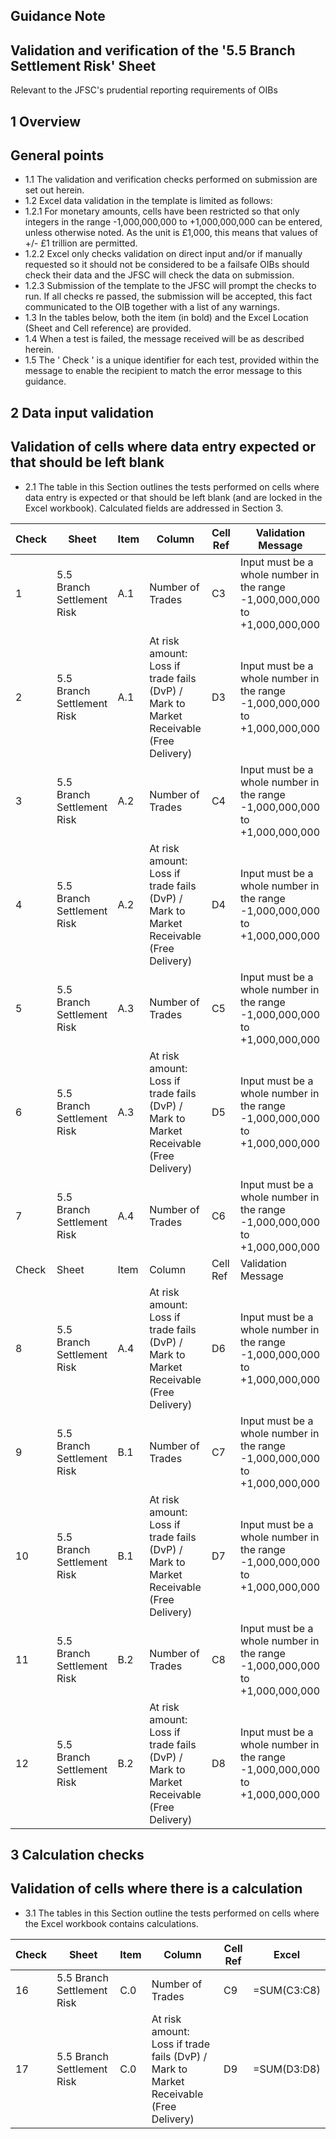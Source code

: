 
## Guidance Note

## Validation and verification of the '5.5 Branch Settlement Risk' Sheet

Relevant to the JFSC's prudential reporting requirements of OIBs

## 1 Overview

## General points

- 1.1 The validation and verification checks performed on submission are set out herein.
- 1.2 Excel data validation in the template is limited as follows:
- 1.2.1 For monetary amounts, cells have been restricted so that only integers in the range -1,000,000,000 to +1,000,000,000 can be entered, unless otherwise noted. As the unit is £1,000, this means that values of +/- £1 trillion are permitted.
- 1.2.2 Excel only checks validation on direct input and/or if manually requested so it should not be considered to be a failsafe OIBs should check their data and the JFSC will check the data on submission.
- 1.2.3 Submission of the template to the JFSC will prompt the checks to run. If all checks re passed, the submission will be accepted, this fact communicated to the OIB together with a list of any warnings.
- 1.3 In the tables below, both the item (in bold) and the Excel Location (Sheet and Cell reference) are provided.
- 1.4 When a test is failed, the message received will be as described herein.
- 1.5 The ' Check ' is a unique identifier for each test, provided within the message to enable the recipient to match the error message to this guidance.

## 2 Data input validation

## Validation of cells where data entry expected or that should be left blank

- 2.1 The table in this Section outlines the tests performed on cells where data entry is expected or that should be left blank (and are locked in the Excel workbook). Calculated fields are addressed in Section 3.

|   Check | Sheet                       | Item   | Column                                                                                  | Cell  Ref   | Validation Message                                                          |
|---------|-----------------------------|--------|-----------------------------------------------------------------------------------------|-------------|-----------------------------------------------------------------------------|
|       1 | 5.5 Branch  Settlement Risk | A.1    | Number of Trades                                                                        | C3          | Input must be a whole number in the range -1,000,000,000 to  +1,000,000,000 |
|       2 | 5.5 Branch  Settlement Risk | A.1    | At risk amount: Loss if trade  fails (DvP) / Mark to Market  Receivable (Free Delivery) | D3          | Input must be a whole number in the range -1,000,000,000 to  +1,000,000,000 |
|       3 | 5.5 Branch  Settlement Risk | A.2    | Number of Trades                                                                        | C4          | Input must be a whole number in the range -1,000,000,000 to  +1,000,000,000 |
|       4 | 5.5 Branch  Settlement Risk | A.2    | At risk amount: Loss if trade  fails (DvP) / Mark to Market  Receivable (Free Delivery) | D4          | Input must be a whole number in the range -1,000,000,000 to  +1,000,000,000 |
|       5 | 5.5 Branch  Settlement Risk | A.3    | Number of Trades                                                                        | C5          | Input must be a whole number in the range -1,000,000,000 to  +1,000,000,000 |
|       6 | 5.5 Branch  Settlement Risk | A.3    | At risk amount: Loss if trade  fails (DvP) / Mark to Market  Receivable (Free Delivery) | D5          | Input must be a whole number in the range -1,000,000,000 to  +1,000,000,000 |
|       7 | 5.5 Branch  Settlement Risk | A.4    | Number of Trades                                                                        | C6          | Input must be a whole number in the range -1,000,000,000 to  +1,000,000,000 |
|   Check | Sheet                       | Item   | Column                                                                                  | Cell  Ref   | Validation Message                                                          |
|       8 | 5.5 Branch  Settlement Risk | A.4    | At risk amount: Loss if trade  fails (DvP) / Mark to Market  Receivable (Free Delivery) | D6          | Input must be a whole number in the range -1,000,000,000 to  +1,000,000,000 |
|       9 | 5.5 Branch  Settlement Risk | B.1    | Number of Trades                                                                        | C7          | Input must be a whole number in the range -1,000,000,000 to  +1,000,000,000 |
|      10 | 5.5 Branch  Settlement Risk | B.1    | At risk amount: Loss if trade  fails (DvP) / Mark to Market  Receivable (Free Delivery) | D7          | Input must be a whole number in the range -1,000,000,000 to  +1,000,000,000 |
|      11 | 5.5 Branch  Settlement Risk | B.2    | Number of Trades                                                                        | C8          | Input must be a whole number in the range -1,000,000,000 to  +1,000,000,000 |
|      12 | 5.5 Branch  Settlement Risk | B.2    | At risk amount: Loss if trade  fails (DvP) / Mark to Market  Receivable (Free Delivery) | D8          | Input must be a whole number in the range -1,000,000,000 to  +1,000,000,000 |

## 3 Calculation checks

## Validation of cells where there is a calculation

- 3.1 The tables in this Section outline the tests performed on cells where the Excel workbook contains calculations.

|   Check | Sheet                      | Item   | Column                                                                                 | Cell  Ref   | Excel       |
|---------|----------------------------|--------|----------------------------------------------------------------------------------------|-------------|-------------|
|      16 | 5.5 Branch Settlement Risk | C.0    | Number of Trades                                                                       | C9          | =SUM(C3:C8) |
|      17 | 5.5 Branch Settlement Risk | C.0    | At risk amount: Loss if trade fails (DvP) /  Mark to Market Receivable (Free Delivery) | D9          | =SUM(D3:D8) |